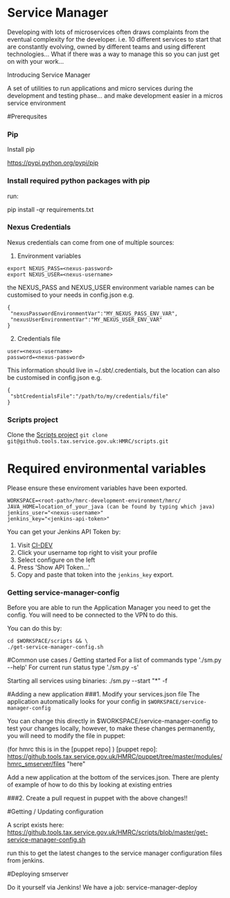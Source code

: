 Service Manager
===================

Developing with lots of microservices often draws complaints from the eventual complexity for the developer. i.e. 10 different services to start that are constantly evolving, owned by different teams and using different technologies... What if there was a way to manage this so you can just get on with your work...

Introducing Service Manager

A set of utilities to run applications and micro services during the development and testing phase... and make development easier in a micros service environment

#Prerequsites

### Pip
Install pip

https://pypi.python.org/pypi/pip

### Install required python packages with pip

run:

pip install -qr requirements.txt

### Nexus Credentials

Nexus credentials can come from one of multiple sources:

1) Environment variables
```
export NEXUS_PASS=<nexus-password>
export NEXUS_USER=<nexus-username>
```
the NEXUS_PASS and NEXUS_USER environment variable names can be customised to your needs in config.json e.g.
```
{
 "nexusPasswordEnvironmentVar":"MY_NEXUS_PASS_ENV_VAR",
 "nexusUserEnvironmentVar":"MY_NEXUS_USER_ENV_VAR"
}
```
2) Credentials file
```
user=<nexus-username>
password=<nexus-password>
```
This information should live in ~/.sbt/.credentials, but the location can also be customised in config.json e.g.
```
{
 "sbtCredentialsFile":"/path/to/my/credentials/file"
}
```

### Scripts project

Clone the [Scripts project](https://github.tools.tax.service.gov.uk/HMRC/scripts)
`git clone git@github.tools.tax.service.gov.uk:HMRC/scripts.git`

# Required environmental variables

Please ensure these enviroment variables have been exported.

```
WORKSPACE=<root-path>/hmrc-development-environment/hmrc/
JAVA_HOME=location_of_your_java (can be found by typing which java)
jenkins_user="<nexus-username>"
jenkins_key="<jenkins-api-token>"
```
You can get your Jenkins API Token by:

1. Visit [CI-DEV](https://ci-dev.tax.service.gov.uk/)
2. Click your username top right to visit your profile
3. Select configure on the left
4. Press 'Show API Token...'
5. Copy and paste that token into the `jenkins_key` export.

### Getting service-manager-config

Before you are able to run the Application Manager you need to get the config.
You will need to be connected to the VPN to do this.

You can do this by:

```
cd $WORKSPACE/scripts && \
./get-service-manager-config.sh
```

#Common use cases / Getting started
For a list of commands type './sm.py --help'
For current run status type './sm.py -s'

Starting all services using binaries:
./sm.py --start "*" -f

#Adding a new application
###1. Modify your services.json file 
The application automatically looks for your config in `$WORKSPACE/service-manager-config`

You can change this directly in $WORKSPACE/service-manager-config to test your changes locally, 
however, to make these changes permanently, you will need to modify the file in puppet:

(for hmrc this is in the [puppet repo] )
[puppet repo]: https://github.tools.tax.service.gov.uk/HMRC/puppet/tree/master/modules/hmrc_smserver/files  "here"

Add a new application at the bottom of the services.json. 
There are plenty of example of how to do this by looking at existing entries

###2. Create a pull request in puppet with the above changes!!

#Getting / Updating configuration

A script exists here:
https://github.tools.tax.service.gov.uk/HMRC/scripts/blob/master/get-service-manager-config.sh

run this to get the latest changes to the service manager configuration files from jenkins.

#Deploying smserver

Do it yourself via Jenkins! We have a job: service-manager-deploy
